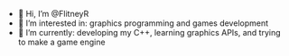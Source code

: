 - 👋 Hi, I’m @FlitneyR
- 👀 I’m interested in: graphics programming and games development
- 🌱 I’m currently: developing my C++, learning graphics APIs, and trying to make a game engine

<!---
FlitneyR/FlitneyR is a ✨ special ✨ repository because its `README.md` (this file) appears on your GitHub profile.
You can click the Preview link to take a look at your changes.
--->

